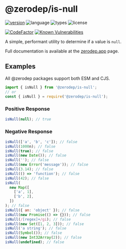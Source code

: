 # @zerodep/is-null

[![version](https://img.shields.io/npm/v/@zerodep/is-null?style=flat-square&color=blue)](https://www.npmjs.com/package/@zerodep/is-null)
![language](https://img.shields.io/badge/typescript-100%25-blue?style=flat-square)
![types](https://img.shields.io/badge/types-included-blue?style=flat-square)
![license](https://img.shields.io/github/license/cdepage/zerodep?color=blue&style=flat-square)

[![CodeFactor](https://www.codefactor.io/repository/github/cdepage/zerodep/badge)](https://www.codefactor.io/repository/github/cdepage/zerodep)
[![Known Vulnerabilities](https://snyk.io/test/github/cdepage/zerodep/badge.svg)](https://snyk.io/test/github/cdepage/zerodep)

A simple, performant utility to determine if a value is `null`.

Full documentation is available at the [zerodep.app](http://zerodep.app/#/is/null) page.

## Examples

All @zerodep packages support both ESM and CJS.

```javascript
import { isNull } from '@zerodep/is-null';
// or
const { isNull } = require('@zerodep/is-null');
```

### Positive Response

```javascript
isNull(null); // true
```

### Negative Response

```javascript
isNull(['a', 'b', 'c']); // false
isNull(1000n); // false
isNull(true); // false
isNull(new Date()); // false
isNull(''); // false
isNull(new Error('message')); // false
isNull(3.14); // false
isNull(() => 'function'); // false
isNull(42); // false
isNull(
  new Map([
    ['a', 1],
    ['b', 2],
  ])
); // false
isNull({ an: 'object' }); // false
isNull(new Promise(() => {})); // false
isNull(/[regex]+/gi); // false
isNull(new Set([1, 2, 3])); // false
isNull('a string'); // false
isNull(Symbol()); // false
isNull(new Int32Array(2)); // false
isNull(undefined); // false
```
